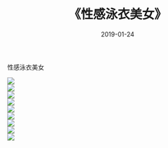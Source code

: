 ﻿---
layout: post
title:  《性感泳衣美女》
date:   2019-01-24
img: http://img.660000.xyz/Sharelink/性感/2019/性感泳衣美女/000.jpg
categories: [美女, 清纯, 唯美]
---

性感泳衣美女

  ![](http://img.660000.xyz/Sharelink/性感/2019/性感泳衣美女/001.jpg) <br> ![](http://img.660000.xyz/Sharelink/性感/2019/性感泳衣美女/002.jpg) <br> ![](http://img.660000.xyz/Sharelink/性感/2019/性感泳衣美女/003.jpg) <br> ![](http://img.660000.xyz/Sharelink/性感/2019/性感泳衣美女/004.jpg) <br> ![](http://img.660000.xyz/Sharelink/性感/2019/性感泳衣美女/005.jpg) <br> ![](http://img.660000.xyz/Sharelink/性感/2019/性感泳衣美女/006.jpg) <br> ![](http://img.660000.xyz/Sharelink/性感/2019/性感泳衣美女/007.jpg) <br> ![](http://img.660000.xyz/Sharelink/性感/2019/性感泳衣美女/008.jpg) <br> ![](http://img.660000.xyz/Sharelink/性感/2019/性感泳衣美女/009.jpg) <br>